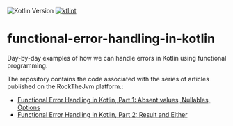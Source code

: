 ![Kotlin Version](https://img.shields.io/badge/Kotlin-1.8.20-blue?style=flat&logo=kotlin)
<a href="https://pinterest.github.io/ktlint/"><img src="https://img.shields.io/badge/code%20style-%E2%9D%A4-FF4081.svg" alt="ktlint"></a>

# functional-error-handling-in-kotlin
Day-by-day examples of how we can handle errors in Kotlin using functional programming.

The repository contains the code associated with the series of articles published on the RockTheJvm platform.:
* [Functional Error Handling in Kotlin, Part 1: Absent values, Nullables, Options ](https://github.com/rcardin/functional-error-handling-in-kotlin)
* [Functional Error Handling in Kotlin, Part 2: Result and Either](https://blog.rockthejvm.com/functional-error-handling-in-kotlin-part-2/)

